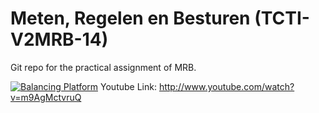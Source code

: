# Meten, Regelen en Besturen (TCTI-V2MRB-14)

Git repo for the practical assignment of MRB.

[![Balancing Platform](https://i.imgur.com/6r1UtnR.png)](http://www.youtube.com/watch?v=m9AgMctvruQ "Balancing Platform")
Youtube Link: http://www.youtube.com/watch?v=m9AgMctvruQ
